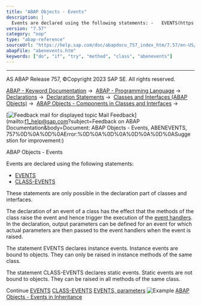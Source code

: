 ```yaml
---
title: "ABAP Objects - Events"
description: |
  Events are declared using the following statements: -   EVENTS(https://help.sap.com/doc/abapdocu_757_index_htm/7.57/en-US/abapevents.htm) -   CLASS-EVENTS(https://help.sap.com/doc/abapdocu_757_index_htm/7.57/en-US/abapclass-events.htm) These statements are only possible in the declaration part o
version: "7.57"
category: "oop"
type: "abap-reference"
sourceUrl: "https://help.sap.com/doc/abapdocu_757_index_htm/7.57/en-US/abenevents.htm"
abapFile: "abenevents.htm"
keywords: ["do", "if", "try", "method", "class", "abenevents"]
---
```


* * *

AS ABAP Release 757, ©Copyright 2023 SAP SE. All rights reserved.

[ABAP - Keyword Documentation](https://help.sap.com/doc/abapdocu_757_index_htm/7.57/en-US/abenabap.htm) →  [ABAP - Programming Language](https://help.sap.com/doc/abapdocu_757_index_htm/7.57/en-US/abenabap_reference.htm) →  [Declarations](https://help.sap.com/doc/abapdocu_757_index_htm/7.57/en-US/abendeclarations.htm) →  [Declaration Statements](https://help.sap.com/doc/abapdocu_757_index_htm/7.57/en-US/abenabap_declarations.htm) →  [Classes and Interfaces (ABAP Objects)](https://help.sap.com/doc/abapdocu_757_index_htm/7.57/en-US/abenclasses_and_interfaces.htm) →  [ABAP Objects - Components in Classes and Interfaces](https://help.sap.com/doc/abapdocu_757_index_htm/7.57/en-US/abenclass_ifac_components.htm) → 

 [![](Mail.gif?object=Mail.gif&sap-language=EN "Feedback mail for displayed topic") Mail Feedback](mailto:f1_help@sap.com?subject=Feedback on ABAP Documentation&body=Document: ABAP Objects - Events, ABENEVENTS, 757%0D%0A%0D%0AError:%0D%0A%0D%0A%0D%0A%0D%0ASugge
stion for improvement:)

ABAP Objects - Events

Events are declared using the following statements:

-   [EVENTS](https://help.sap.com/doc/abapdocu_757_index_htm/7.57/en-US/abapevents.htm)
-   [CLASS-EVENTS](https://help.sap.com/doc/abapdocu_757_index_htm/7.57/en-US/abapclass-events.htm)

These statements are only possible in the declaration part of classes and interfaces.

The declaration of an event of a class has the effect that the methods of the class raise the event and hence trigger the execution of the [event handlers](https://help.sap.com/doc/abapdocu_757_index_htm/7.57/en-US/abenevent_handler_glosry.htm "Glossary Entry"). In the declaration, output parameters can be defined for an event for which actual parameters are then passed to the event handlers when the event is raised.

The statement EVENTS declares instance events. Instance events are bound to objects. They can only be raised in instance methods of the same class.

The statement CLASS-EVENTS declares static events. Static events are not bound to objects. They can be raised in all methods of the same class.

Continue
[EVENTS](https://help.sap.com/doc/abapdocu_757_index_htm/7.57/en-US/abapevents.htm)
[CLASS-EVENTS](https://help.sap.com/doc/abapdocu_757_index_htm/7.57/en-US/abapclass-events.htm)
[EVENTS, parameters](https://help.sap.com/doc/abapdocu_757_index_htm/7.57/en-US/abapevents_parameters.htm)
![Example](exa.gif "Example") [ABAP Objects - Events in Inheritance](https://help.sap.com/doc/abapdocu_757_index_htm/7.57/en-US/abenevent_inheritance_abexa.htm)